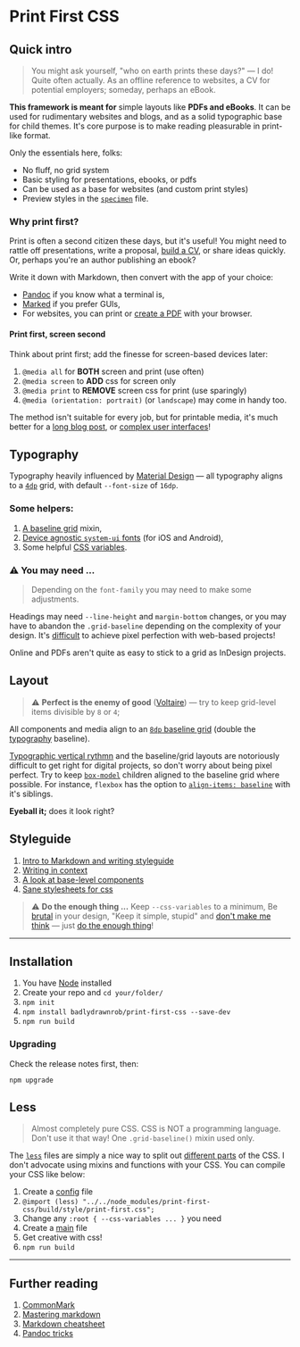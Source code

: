 # Print First CSS




## Quick intro

> You might ask yourself, "who on earth prints these days?" — I do!
> Quite often actually. As an offline reference to websites, a CV for potential employers; someday, perhaps an eBook.

**This framework is meant for** simple layouts like **PDFs and eBooks**. It can be used for rudimentary websites and blogs, and as a solid typographic base for child themes. It's core purpose is to make reading pleasurable in print-like format.

Only the essentials here, folks:

- No fluff, no grid system
- Basic styling for presentations, ebooks, or pdfs
- Can be used as a base for websites (and custom print styles)
- Preview styles in the [`specimen`](./build/markdown/specimen.html) file.


### Why print first?

Print is often a second citizen these days, but it's useful! You might need to rattle off presentations, write a proposal, [build a CV](https://github.com/badlydrawnrob/print-first-cv), or share ideas quickly. Or, perhaps you're an author publishing an ebook?

Write it down with Markdown, then convert with the app of your choice:

- [Pandoc](https://pandoc.org) if you know what a terminal is,
- [Marked](http://marked2app.com) if you prefer GUIs,
- For websites, you can print or [create a PDF](https://support.apple.com/en-gb/guide/mac-help/mchlp1531/mac) with your browser.


#### Print first, screen second

Think about print first; add the finesse for screen-based devices later:

1. `@media all` for **BOTH** screen and print (use often)
2. `@media screen` to **ADD** css for screen only
3. `@media print` to **REMOVE** screen css for print (use sparingly)
4. `@media (orientation: portrait)` (or `landscape`) may come in handy too.

The method isn't suitable for every job, but for printable media, it's much better for a [long blog post](https://wpmudev.com/blog/stop-printing-ugly-wordpress-pages-heres-how-to-fix-it/), or [complex user interfaces](https://www.smashingmagazine.com/2011/11/how-to-set-up-a-print-style-sheet/)!




## Typography

Typography heavily influenced by [Material Design](https://material.io/design/typography/the-type-system.html) — all typography aligns to a [`4dp`](https://stackoverflow.com/a/2025541) grid, with default `--font-size` of `16dp`.

### Some helpers:

1. [A baseline grid](./source/style/modules/mixins/grid-baseline.less) mixin,
2. [Device agnostic `system-ui` fonts](./source/style/modules/variables/typography.less) (for iOS and Android),
3. Some helpful [CSS variables](./source/style/modules/variables/_root.less).

### ⚠️ You may need ...

> Depending on the `font-family` you may need to make some adjustments.

Headings may need `--line-height` and `margin-bottom` changes, or you may have to abandon the `.grid-baseline` depending on the complexity of your design. It's [difficult](#alert-perfect) to achieve pixel perfection with web-based projects!

Online and PDFs aren't quite as easy to stick to a grid as InDesign projects.




## Layout

> <span id="alert-perfect">⚠️</span> **Perfect is the enemy of good** ([Voltaire](https://en.wikipedia.org/wiki/Perfect_is_the_enemy_of_good))
> — try to keep grid-level items divisible by `8` or `4`;

All components and media align to an [`8dp` baseline grid](./source/modules/mixins/grid-baseline.less) (double the [typography](./#typography) baseline).

[Typographic vertical rythmn](http://webtypography.net/2.2.2) and the baseline/grid layouts are notoriously difficult to get right for digital projects, so don't worry about being pixel perfect. Try to keep [`box-model`](https://developer.mozilla.org/en-US/docs/Learn/CSS/Building_blocks/The_box_model) children aligned to the baseline grid where possible. For instance, `flexbox` has the option to [`align-items: baseline`](https://css-tricks.com/almanac/properties/a/align-items/) with it's siblings.

**Eyeball it;** does it look right?





## Styleguide

1. [Intro to Markdown and writing styleguide](./build/markdown/styleguide.md)
2. [Writing in context](./build/markdown/specimen.md)
3. [A look at base-level components](./build/markdown/partials.md)
4. [Sane stylesheets for css](https://github.com/badlydrawnrob/ecss)

> <span id="alert-enough">⚠️</span> **Do the enough thing ...**
> Keep `--css-variables` to a minimum, Be [brutal](https://brutalist-web.design/) in your design, "Keep it simple, stupid" and [don't make me think](https://en.wikipedia.org/wiki/Don%27t_Make_Me_Think) — just [do the enough thing](https://fs.blog/jason-fried/)!




----




## Installation

1. You have [Node](https://nodejs.org/en/) installed
2. Create your repo and `cd your/folder/`
3. `npm init` 
4. `npm install badlydrawnrob/print-first-css --save-dev`
5. `npm run build`

### Upgrading

Check the release notes first, then:

`npm upgrade`




## Less

> Almost completely pure CSS.
> CSS is NOT a programming language. Don't use it that way!
> One `.grid-baseline()` mixin used only.

The [`less`](http://lesscss.org) files are simply a nice way to split out [different parts](https://en.wikipedia.org/wiki/Separation_of_concerns) of the CSS. I don't advocate using mixins and functions with your CSS. You can compile your CSS like below:

1. Create a [config](./source/style/config.less) file
2. `@import (less) "../../node_modules/print-first-css/build/style/print-first.css";`
3. Change any `:root { --css-variables ... }` you need
4. Create a [main](./source/style/main.less) file
5. Get creative with css!
6. `npm run build`




----




## Further reading

1. [CommonMark](http://commonmark.org/help/)
2. [Mastering markdown](https://guides.github.com/features/mastering-markdown/#examples)
3. [Markdown cheatsheet](https://github.com/adam-p/markdown-here/wiki/Markdown-Cheatsheet)
4. [Pandoc tricks](https://github.com/jgm/pandoc/wiki/Pandoc-Tricks)
